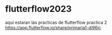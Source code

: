 # flutterflow2023
aqui estaran las practicas de flutterflow
practica 2
https://app.flutterflow.io/share/primaria1-di96ic
